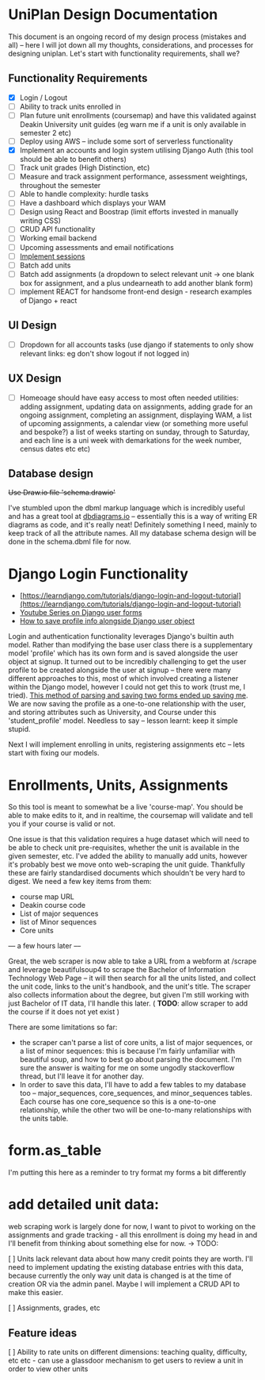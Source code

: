 # UniPlan Design Documentation
This document is an ongoing record of my design process (mistakes and all) – here I will jot down all my thoughts, considerations, and processes for designing uniplan. Let's start with functionality requirements, shall we?

## Functionality Requirements

- [X] Login / Logout
- [ ] Ability to track units enrolled in 
- [ ] Plan future unit enrollments (coursemap) and have this validated against Deakin University unit guides (eg warn me if a unit is only available in semester 2 etc)
- [ ] Deploy using AWS – include some sort of serverless functionality
- [X] Implement an accounts and login system utilising Django Auth (this tool should be able to benefit others)
- [ ] Track unit grades (High Distinction, etc)
- [ ] Measure and track assignment performance, assessment weightings, throughout the semester 
- [ ] Able to handle complexity: hurdle tasks
- [ ] Have a dashboard which displays your WAM
- [ ] Design using React and Boostrap (limit efforts invested in manually writing CSS)
- [ ] CRUD API functionality
- [ ] Working email backend
- [ ] Upcoming assessments and email notifications
- [ ] [Implement sessions](https://www.youtube.com/watch?v=N-R5mT-nIDk)
- [ ] Batch add units
- [ ] Batch add assignments (a dropdown to select relevant unit -> one blank box for assignment, and a plus undearneath to add another blank form)
- [ ] implement REACT for handsome front-end design - research examples of Django + react 

## UI Design 

- [ ] Dropdown for all accounts tasks (use django if statements to only show relevant links: eg don't show logout if not logged in)

## UX Design

- [ ] Homeoage should have easy access to most often needed utilities: adding assignment, updating data on assignments, 
adding grade for an ongoing assignment, completing an assignment, displaying WAM, a list of upcoming assignments, a calendar view (or something more useful and bespoke?) a list of weeks starting on sunday, through to Saturday, and each line is a uni week with demarkations for the week number, census dates etc etc)

## Database design

<s>Use Draw.io file 'schema.drawio'</s>

I've stumbled upon the dbml markup language which is incredibly useful and has a great tool at [dbdiagrams.io](https://dbdiagrams.io) – essentially this is a way of writing ER diagrams as code, and it's really neat! Definitely something I need, mainly to keep track of all the attribute names. All my database schema design will be done in the schema.dbml file for now. 

# Django Login Functionality

- [https://learndjango.com/tutorials/django-login-and-logout-tutorial](https://learndjango.com/tutorials/django-login-and-logout-tutorial)
- [Youtube Series on Django user forms](https://www.youtube.com/watch?v=Nxgi4qF6i1Q&list=PLCC34OHNcOtr025c1kHSPrnP18YPB-NFi&index=24)
- [How to save profile info alongside Django user object](https://simpleisbetterthancomplex.com/tutorial/2016/07/22/how-to-extend-django-user-model.html)

Login and authentication functionality leverages Django's builtin auth model. Rather than modifying the base user class there is a supplementary model 'profile' which has its own form and is saved alongside the user object at signup. It turned out to be incredibly challenging to get the user profile to be created alongside the user at signup – there were many different approaches to this, most of which involved creating a listener within the Django model, however I could not get this to work (trust me, I tried). [This method of parsing and saving two forms ended up saving me](https://youtu.be/Tja4I_rgspI). We are now saving the profile as a one-to-one relationship with the user, and storing attributes such as University, and Course under this 'student_profile' model. Needless to say – lesson learnt: keep it simple stupid. 

Next I will implement enrolling in units, registering assignments etc – lets start with fixing our models.

# Enrollments, Units, Assignments

So this tool is meant to somewhat be a live 'course-map'. You should be able to make edits to it, and in realtime, the coursemap will validate and tell you if your course is valid or not. 

One issue is that this validation requires a huge dataset which will need to be able to check unit pre-requisites, whether the unit is available in the given semester, etc. I've added the ability to manually add units, however it's probably best we move onto web-scraping the unit guide. Thankfully these are fairly standardised documents which shouldn't be very hard to digest. We need a few key items from them: 

* course map URL
* Deakin course code
* List of major sequences
* list of Minor sequences
* Core units

–– a few hours later ––

Great, the web scraper is now able to take a URL from a webform at /scrape and leverage beautifulsoup4 to scrape the Bachelor of Information Technology Web Page – it will then search for all the units listed, and collect the unit code, links to the unit's handbook, and the unit's title. The scraper also collects information about the degree, but given I'm still working with just Bachelor of IT data, I'll handle this later. ( **TODO**: allow scraper to add the course if it does not yet exist )

There are some limitations so far: 
-  the scraper can't parse a list of core units, a list of major sequences, or a list of minor sequences: this is because I'm fairly unfamiliar with beautiful soup, and how to best go about parsing the document. I'm sure the answer is waiting for me on some ungodly stackoverflow thread, but I'll leave it for another day. 
-  In order to save this data, I'll have to add a few tables to my database too – major_sequences, core_sequences, and minor_sequences tables. Each course has one core_sequence so this is a one-to-one relationship, while the other two will be one-to-many relationships with the units table.


# form.as_table

I'm putting this here as a reminder to try format my forms a bit differently


# add detailed unit data:

web scraping work is largely done for now, I want to pivot to working on the assignments and grade tracking - all this enrollment is doing my head in and I'll benefit from thinking about something else for now. 
-> TODO: 

[ ] Units lack relevant data about how many credit points they are worth. I'll need to implement updating the existing database entries with this data, because currently the only way unit data is changed is at the time of creation OR via the admin panel. Maybe I will implement a CRUD API to make this easier. 

[ ] Assignments, grades, etc


## Feature ideas

[ ] Ability to rate units on different dimensions: teaching quality, difficulty, etc etc - can use a glassdoor mechanism to get users to review a unit in order to view other units